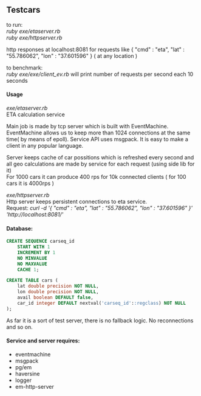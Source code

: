 ## Testcars

to run:  
*ruby exe/etaserver.rb*  
*ruby exe/httpserver.rb*  

http responses at localhost:8081 for requests like { "cmd" : "eta", "lat" : "55.786062", "lon" : "37.601596" } ( at any location )

to benchmark:  
*ruby exe/exe/client_ev.rb*  will print number of requests per second each 10 seconds


#### Usage
*exe/etaserver.rb*  
ETA calculation service

Main job is made by tcp server which is built with EventMachine.  
EventMachine allows us to keep more than 1024 connections at the same time( by means of epoll). Service API uses msgpack. It is easy to make a client in any popular language.

Server keeps cache of car possitions which is refreshed every second and all geo calculations are made by service for each request (using side lib for it)  
For 1000 cars it can produce 400 rps for 10k connected clients ( for 100 cars it is 4000rps )


*exe/httpserver.rb*  
Http server keeps persistent connections to eta service.  
Request: *curl -d '{ "cmd" : "eta", "lat" : "55.786062", "lon" : "37.601596" }' 'http://localhost:8081/'*


#### Database: 
 
```SQL
CREATE SEQUENCE carseq_id
    START WITH 1
    INCREMENT BY 1
    NO MINVALUE
    NO MAXVALUE
    CACHE 1;
```

```SQL
CREATE TABLE cars (
    lat double precision NOT NULL,
    lon double precision NOT NULL,
    avail boolean DEFAULT false,
    car_id integer DEFAULT nextval('carseq_id'::regclass) NOT NULL
);
```


As far it is a sort of test server, there is no fallback logic. No reconnections and so on.

#### Service and server requires:


* eventmachine
* msgpack
* pg/em
* haversine
* logger
* em-http-server

